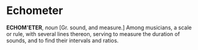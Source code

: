 # Echometer

**ECHOM'ETER**, _noun_ \[Gr. sound, and measure.\] Among musicians, a scale or rule, with several lines thereon, serving to measure the duration of sounds, and to find their intervals and ratios.